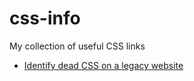 # css-info
My collection of useful CSS links

* [Identify dead CSS on a legacy website](https://csswizardry.com/2018/01/finding-dead-css/)